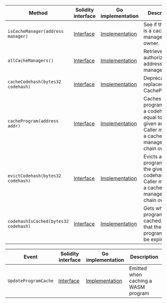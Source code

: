 <table>
  <thead>
    <tr>
      <th>Method</th>
      <th>Solidity interface</th>
      <th>Go implementation</th>
      <th>Description</th>
    </tr>
  </thead>
  <tbody>
    <tr>
      <td>
        <code>isCacheManager(address manager)</code>
      </td>
      <td>
        <a
          href="https://github.com/OffchainLabs/nitro-contracts/blob/7396313311ab17cb30e2eef27cccf96f0a9e8f7f/src/precompiles/ArbWasmCache.sol#L13"
          target="_blank"
        >
          Interface
        </a>
      </td>
      <td>
        <a
          href="https://github.com/OffchainLabs/nitro/blob/v3.2.0/precompiles/ArbWasmCache.go#L16"
          target="_blank"
        >
          Implementation
        </a>
      </td>
      <td>See if the user is a cache manager owner.</td>
    </tr>
    <tr>
      <td>
        <code>allCacheManagers()</code>
      </td>
      <td>
        <a
          href="https://github.com/OffchainLabs/nitro-contracts/blob/7396313311ab17cb30e2eef27cccf96f0a9e8f7f/src/precompiles/ArbWasmCache.sol#L17"
          target="_blank"
        >
          Interface
        </a>
      </td>
      <td>
        <a
          href="https://github.com/OffchainLabs/nitro/blob/v3.2.0/precompiles/ArbWasmCache.go#L21"
          target="_blank"
        >
          Implementation
        </a>
      </td>
      <td>Retrieve all authorized address managers.</td>
    </tr>
    <tr>
      <td>
        <code>cacheCodehash(bytes32 codehash)</code>
      </td>
      <td>
        <a
          href="https://github.com/OffchainLabs/nitro-contracts/blob/7396313311ab17cb30e2eef27cccf96f0a9e8f7f/src/precompiles/ArbWasmCache.sol#L20"
          target="_blank"
        >
          Interface
        </a>
      </td>
      <td>
        <a
          href="https://github.com/OffchainLabs/nitro/blob/v3.2.0/precompiles/ArbWasmCache.go#L26"
          target="_blank"
        >
          Implementation
        </a>
      </td>
      <td>Deprecated: replaced with CacheProgram.</td>
    </tr>
    <tr>
      <td>
        <code>cacheProgram(address addr)</code>
      </td>
      <td>
        <a
          href="https://github.com/OffchainLabs/nitro-contracts/blob/7396313311ab17cb30e2eef27cccf96f0a9e8f7f/src/precompiles/ArbWasmCache.sol#L26"
          target="_blank"
        >
          Interface
        </a>
      </td>
      <td>
        <a
          href="https://github.com/OffchainLabs/nitro/blob/v3.2.0/precompiles/ArbWasmCache.go#L31"
          target="_blank"
        >
          Implementation
        </a>
      </td>
      <td>
        Caches all programs with a codehash equal to the given address. Caller must be a cache
        manager or chain owner.
      </td>
    </tr>
    <tr>
      <td>
        <code>evictCodehash(bytes32 codehash)</code>
      </td>
      <td>
        <a
          href="https://github.com/OffchainLabs/nitro-contracts/blob/7396313311ab17cb30e2eef27cccf96f0a9e8f7f/src/precompiles/ArbWasmCache.sol#L30"
          target="_blank"
        >
          Interface
        </a>
      </td>
      <td>
        <a
          href="https://github.com/OffchainLabs/nitro/blob/v3.2.0/precompiles/ArbWasmCache.go#L40"
          target="_blank"
        >
          Implementation
        </a>
      </td>
      <td>
        Evicts all programs with the given codehash. Caller must be a cache manager or chain owner.
      </td>
    </tr>
    <tr>
      <td>
        <code>codehashIsCached(bytes32 codehash)</code>
      </td>
      <td>
        <a
          href="https://github.com/OffchainLabs/nitro-contracts/blob/7396313311ab17cb30e2eef27cccf96f0a9e8f7f/src/precompiles/ArbWasmCache.sol#L33"
          target="_blank"
        >
          Interface
        </a>
      </td>
      <td>
        <a
          href="https://github.com/OffchainLabs/nitro/blob/v3.2.0/precompiles/ArbWasmCache.go#L45"
          target="_blank"
        >
          Implementation
        </a>
      </td>
      <td>Gets whether a program is cached. Note that the program may be expired.</td>
    </tr>
  </tbody>
</table>
<table>
  <thead>
    <tr>
      <th>Event</th>
      <th>Solidity interface</th>
      <th>Go implementation</th>
      <th>Description</th>
    </tr>
  </thead>
  <tbody>
    <tr>
      <td>
        <code>UpdateProgramCache</code>
      </td>
      <td>
        <a
          href="https://github.com/OffchainLabs/nitro-contracts/blob/7396313311ab17cb30e2eef27cccf96f0a9e8f7f/src/precompiles/ArbWasmCache.sol#L35"
          target="_blank"
        >
          Interface
        </a>
      </td>
      <td>
        <a
          href="https://github.com/OffchainLabs/nitro/blob/v3.2.0/precompiles/ArbWasmCache.go#L62"
          target="_blank"
        >
          Implementation
        </a>
      </td>
      <td>Emitted when caching a WASM program</td>
    </tr>
  </tbody>
</table>
